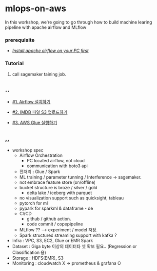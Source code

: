 # mlops-on-aws

In this workshop, we're going to go through how to build machine learing pipeline with apache airflow and MLflow


### prerequisite ###

* _[Install apache airflow on your PC first](https://github.com/gnosia93/mlops-on-aws/blob/main/tutorial/airflow-on-pc.md)_


### Tutorial ###
1. call sagemaker taining job.














    


## .. ##

* [#1. Airflow 설치하기](https://github.com/gnosia93/airflow-on-aws/blob/main/tutorial/airflow-on-pc.md)

* [#2. IMDB 파일 S3 업로드하기](https://github.com/gnosia93/airflow-on-aws/blob/main/tutorial/airflow_s3.md)

* [#3. AWS Glue 실행하기](https://github.com/gnosia93/airflow-on-aws/blob/main/tutorial/airflow_glue.md)


## ,, ##

* workshop spec
  - Airflow Orchestration
      - PC located airflow, not cloud
      - communication with boto3 api 
  - 전처리 : Glue / Spark
  - ML training / parameter tunning / Interference -> sagemaker.
  - not embrace feature store (on/offline)
  - bucket structure is broze / silver / gold
    - delta lake / iceberg with parquet
  - no visualization support such as quicksight, tableau
  - pytorch for ml
  - pypark for sparkml & dataframe - de
  - CI/CD
      - github / github action.
      - code commit / copepipeline
  - MLflow ?? --> experiment / model 저장.
  - Spark structured streaming support with kafka ? 
* Infra : VPC, S3, EC2, Glue or EMR Spark
* Dataset : Giga byte 이상의 데이터타 셋 확보 필요.. (Regression or Classification 용)
* Storage : HDFS(EMR), S3
* Monitoring : cloudwatch X -> prometheus & grafana O

